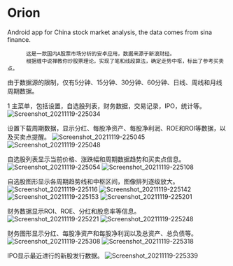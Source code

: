 # Orion
Android app for China stock market analysis, the data comes from sina finance. 
          
          这是一款国内A股票市场分析的安卓应用，数据来源于新浪财经。
          根据缠中说禅教你炒股票理论，实现了笔和线段算法，确定走势中枢，标出了参考买卖点。
由于数据源的限制，仅有5分钟、15分钟、30分钟、60分钟、日线、周线和月线周期数据。 

1 主菜单，包括设置，自选股列表，财务数据，交易记录，IPO，统计等。
![Screenshot_20211119-225034](https://user-images.githubusercontent.com/20741368/142643879-cf69401a-f36b-4a43-856c-9f2ab216a0f2.png)

  设置下载周期数据，显示分红、每股净资产、每股净利润、ROE和ROI等数据，以及买卖点提醒。
  ![Screenshot_20211119-225045](https://user-images.githubusercontent.com/20741368/142644492-b3bf14b9-2293-4016-baa0-24170d56691a.png)
![Screenshot_20211119-225048](https://user-images.githubusercontent.com/20741368/142644502-0c047d06-b483-4181-848d-cb3dbed447c9.png)

  自选股列表显示当前价格、涨跌幅和周期数据趋势和买卖点信息。
  ![Screenshot_20211119-225054](https://user-images.githubusercontent.com/20741368/142644877-328d399e-0723-4562-825d-2adb661de40d.png)
![Screenshot_20211119-225108](https://user-images.githubusercontent.com/20741368/142644885-1f234d21-7b97-4f43-a12c-9af128ae7895.png)
  
  自选股图形显示各周期趋势线和中枢区间，图像排列逐级放大。
  ![Screenshot_20211119-225116](https://user-images.githubusercontent.com/20741368/142645281-2040aa33-af56-40d8-a19f-32a7a2017178.png)
![Screenshot_20211119-225142](https://user-images.githubusercontent.com/20741368/142645296-153367c9-d3b9-44ff-9b8d-1123f6d8ca16.png)
![Screenshot_20211119-225153](https://user-images.githubusercontent.com/20741368/142645301-21458c19-d4ee-4517-b995-afe112921d5c.png)
![Screenshot_20211119-225201](https://user-images.githubusercontent.com/20741368/142645305-be5c5f85-d574-4396-9657-6bed42c9ee58.png)
  
  财务数据显示ROI、ROE、分红和股息率等信息。
  ![Screenshot_20211119-225221](https://user-images.githubusercontent.com/20741368/142645628-ff975802-5b97-4bff-8315-c3f38bdd91c4.png)
![Screenshot_20211119-225248](https://user-images.githubusercontent.com/20741368/142645639-cd9cded1-9cb5-4c46-bff5-d2ea10021360.png)
  
  财务图形显示分红、每股净资产和每股净利润以及总资产、总负债等。
  ![Screenshot_20211119-225308](https://user-images.githubusercontent.com/20741368/142646023-61cb1481-2bb5-439c-962e-ab308b58febe.png)
![Screenshot_20211119-225318](https://user-images.githubusercontent.com/20741368/142646030-71e3bd34-adc0-4975-968a-b04841b73bed.png)

  IPO显示最近进行的新股发行数据。
  ![Screenshot_20211119-225339](https://user-images.githubusercontent.com/20741368/142646110-047d262d-4407-4b20-9559-3e2a3f638071.png)


  
